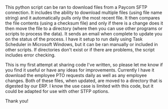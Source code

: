 This python script can be ran to download files from a Paycom SFTP connection. 
It includes the ability to download multiple files (using file name string) and it automatically pulls only the most recent file. 
It then compares the file contents (using a checksum file) and only if there is a change does it then move the file to a directory (where then you can use other programs or scripts to process the data).
It sends an email when complete to update you on the status of the process.
I have it setup to run daily using Task Scheduler in Microsoft Windows, but it can be ran manually or included in other scripts.
If directories don't exist or if there are problems, the script includes error checking.

This is my first attempt at sharing code I've written, so please let me know if you find it useful or have any ideas for improvements.
Currently I have it download the employee PTO requests daily as well as any employee changes. Both of these files, when updated, are moved to a directory that is digested by our ERP.
I know the use case is limited with this code, but it could be adapted for use with other STFP options.

Thank you!
